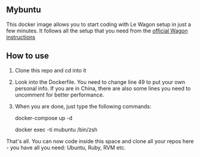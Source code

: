 ## Mybuntu

This docker image allows you to start coding with Le Wagon setup in just a few minutes.
It follows all the setup that you need from the [official Wagon instructions](https://github.com/lewagon/setup)

## How to use

1. Clone this repo and cd into it 

2. Look into the Dockerfile. You need to change line 49 to put your own personal info. If you are in China, there are also some lines you need to uncomment for better performance. 

3. When you are done, just type the following commands:


    docker-compose up -d

    docker exec -ti mubuntu /bin/zsh

That's all. You can now code inside this space and clone all your repos here - you have all you need: Ubuntu, Ruby, RVM etc.